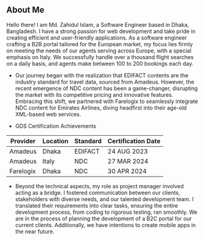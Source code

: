 ## About Me
Hello there! I am Md. Zahidul Islam, a Software Engineer based in Dhaka, Bangladesh. I have a strong passion for web development and take pride in creating efficient and user-friendly applications. As a software engineer crafting a B2B portal tailored for the European market, my focus lies firmly on meeting the needs of our agents serving across Europe, with a special emphasis on Italy. We successfully handle over a thousand flight searches on a daily basis, and agents make between 100 to 200 bookings each day.

- Our journey began with the realization that EDIFACT contents are the industry standard for travel data, sourced from Amadeus. However, the recent emergence of NDC content has been a game-changer, disrupting the market with its competitive pricing and innovative features. Embracing this shift, we partnered with Farelogix to seamlessly integrate NDC content for Emirates Airlines, diving headfirst into their age-old XML-based web services.


- GDS Certification Achievements

| Provider    | Location | Standard | Certification Date |
|-------------|----------|----------|--------------------|
| Amadeus     | Dhaka    | EDIFACT  | 24 AUG 2023        |
| Amadeus     | Italy    | NDC      | 27 MAR 2024        |
| Farelogix   | Dhaka    | NDC      | 30 APR 2024        |


- Beyond the technical aspects, my role as project manager involved acting as a bridge. I fostered communication between our clients, stakeholders with diverse needs, and our talented development team.  I translated their requirements into clear tasks, ensuring the entire development process, from coding to rigorous testing, ran smoothly. We are in the process of planning the development of a B2C portal for our current clients. Additionally, we have intentions to create mobile apps in the near future.

<!--
**PositiveZahid/PositiveZahid** is a ✨ _special_ ✨ repository because its `README.md` (this file) appears on your GitHub profile.

Here are some ideas to get you started:

- 🔭 I’m currently working on ...
- 🌱 I’m currently learning ...
- 👯 I’m looking to collaborate on ...
- 🤔 I’m looking for help with ...
- 💬 Ask me about ...
- 📫 How to reach me: ...
- 😄 Pronouns: ...
- ⚡ Fun fact: ...
-->
